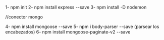 1- npm init
2- npm install express --save
3- npm install -D nodemon

//conector mongo

4- npm install mongoose --save
5- npm i body-parser --save (parsear los encabezados)
6- npm install mongoose-paginate-v2 --save